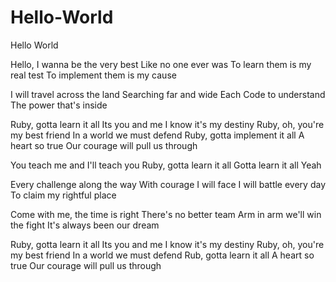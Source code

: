 # Hello-World
Hello World

Hello, I wanna be the very best
Like no one ever was
To learn them is my real test
To implement them is my cause

I will travel across the land
Searching far and wide
Each Code to understand
The power that's inside

Ruby, gotta learn it all
Its you and me
I know it's my destiny
Ruby, oh, you're my best friend
In a world we must defend
Ruby, gotta implement it all
A heart so true
Our courage will pull us through

You teach me and I'll teach you
Ruby, gotta learn it all
Gotta learn it all
Yeah

Every challenge along the way
With courage I will face
I will battle every day
To claim my rightful place

Come with me, the time is right
There's no better team
Arm in arm we'll win the fight
It's always been our dream

Ruby, gotta learn it all
Its you and me
I know it's my destiny
Ruby, oh, you're my best friend
In a world we must defend
Rub, gotta learn it all
A heart so true
Our courage will pull us through



